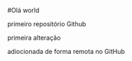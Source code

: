 #Olá world


primeiro  repositório  Github



primeira alteração



adiocionada  de  forma  remota no GitHub
















